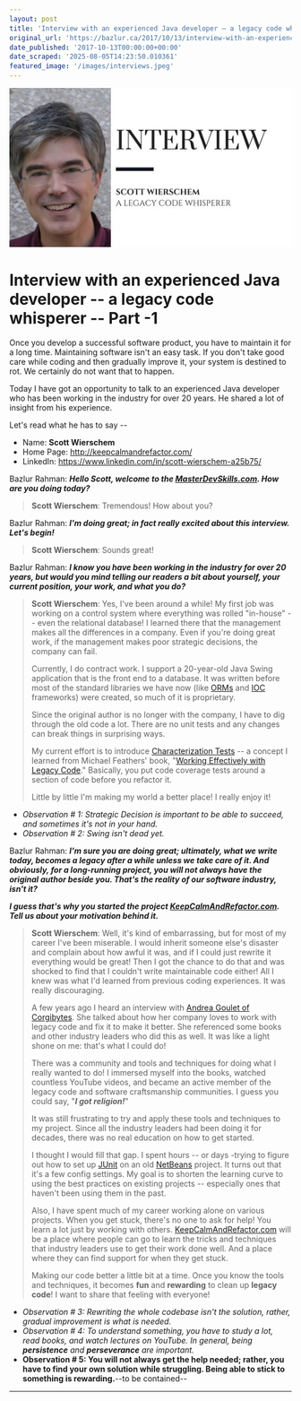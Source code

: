 ```yaml
---
layout: post
title: 'Interview with an experienced Java developer – a legacy code whisperer – Part -1'
original_url: 'https://bazlur.ca/2017/10/13/interview-with-an-experienced-java-developer-a-legacy-code-whisperer-part-1/'
date_published: '2017-10-13T00:00:00+00:00'
date_scraped: '2025-08-05T14:23:50.010361'
featured_image: '/images/interviews.jpeg'
---
```


<img src="/images/interviews.jpeg" alt="" />

Interview with an experienced Java developer -- a legacy code whisperer -- Part -1
==================================================================================

Once you develop a successful software product, you have to maintain it for a long time. Maintaining software isn't an easy task. If you don't take good care while coding and then gradually improve it, your system is destined to rot. We certainly do not want that to happen.

Today I have got an opportunity to talk to an experienced Java developer who has been working in the industry for over 20 years. He shared a lot of insight from his experience.

Let's read what he has to say --

* Name: **Scott Wierschem**
* Home Page: <http://keepcalmandrefactor.com/>
* LinkedIn: <https://www.linkedin.com/in/scott-wierschem-a25b75/>

Bazlur Rahman: ***Hello Scott, welcome to the [MasterDevSkills.com](https://masterdevskills.com/). How are you doing today?***
> **Scott Wierschem**: Tremendous! How about you?

Bazlur Rahman: ***I'm doing great; in fact really excited about this interview. Let's begin!***
> **Scott Wierschem**: Sounds great!

Bazlur Rahman: ***I know you have been working in the industry for over 20 years, but would you mind telling our readers a bit about yourself, your current position, your work, and what you do?***
> **Scott Wierschem**: Yes, I've been around a while! My first job was working on a control system where everything was rolled "in-house" -- even the relational database! I learned there that the management makes all the differences in a company. Even if you're doing great work, if the management makes poor strategic decisions, the company can fail.
>
> Currently, I do contract work. I support a 20-year-old Java Swing application that is the front end to a database. It was written before most of the standard libraries we have now (like [ORMs](https://en.wikipedia.org/wiki/Object-relational_mapping) and [IOC](https://en.wikipedia.org/wiki/Inversion_of_control) frameworks) were created, so much of it is proprietary.
>
> Since the original author is no longer with the company, I have to dig through the old code a lot. There are no unit tests and any changes can break things in surprising ways.
>
> My current effort is to introduce [Characterization Tests](https://en.wikipedia.org/wiki/Characterization_test) -- a concept I learned from Michael Feathers' book, "[Working Effectively with Legacy Code](https://www.amazon.com/Working-Effectively-Legacy-Michael-Feathers/dp/0131177052)." Basically, you put code coverage tests around a section of code before you refactor it.
>
> Little by little I'm making my world a better place! I really enjoy it!

* *Observation # 1: Strategic Decision is important to be able to succeed, and sometimes it's not in your hand.*
* *Observation # 2: Swing isn't dead yet.*

Bazlur Rahman: ***I'm sure you are doing great; ultimately, what we write today, becomes a legacy after a while unless we take care of it. And obviously, for a long-running project, you will not always have the original author beside you. That's the reality of our software industry, isn't it?***

***I guess that's why you started the project [KeepCalmAndRefactor.com](http://keepcalmandrefactor.com/). Tell us about your motivation behind it.***
> **Scott Wierschem**: Well, it's kind of embarrassing, but for most of my career I've been miserable. I would inherit someone else's disaster and complain about how awful it was, and if I could just rewrite it everything would be great! Then I got the chance to do that and was shocked to find that I couldn't write maintainable code either! All I knew was what I'd learned from previous coding experiences. It was really discouraging.
>
> A few years ago I heard an interview with [Andrea Goulet of Corgibytes](https://www.linkedin.com/in/andreamgoulet/). She talked about how her company loves to work with legacy code and fix it to make it better. She referenced some books and other industry leaders who did this as well. It was like a light shone on me: that's what I could do!
>
> There was a community and tools and techniques for doing what I really wanted to do! I immersed myself into the books, watched countless YouTube videos, and became an active member of the legacy code and software craftsmanship communities. I guess you could say, "***I got religion!***"
>
> It was still frustrating to try and apply these tools and techniques to my project. Since all the industry leaders had been doing it for decades, there was no real education on how to get started.
>
> I thought I would fill that gap. I spent hours -- or days -trying to figure out how to set up [JUnit](http://junit.org/junit5/) on an old [NetBeans](https://netbeans.org/) project. It turns out that it's a few config settings. My goal is to shorten the learning curve to using the best practices on existing projects -- especially ones that haven't been using them in the past.
>
> Also, I have spent much of my career working alone on various projects. When you get stuck, there's no one to ask for help! You learn a lot just by working with others. [KeepCalmAndRefactor.com](http://keepcalmandrefactor.com/) will be a place where people can go to learn the tricks and techniques that industry leaders use to get their work done well. And a place where they can find support for when they get stuck.
>
> Making our code better a little bit at a time. Once you know the tools and techniques, it becomes **fun** and **rewarding** to clean up **legacy code**! I want to share that feeling with everyone!

* *Observation # 3: Rewriting the whole codebase isn't the solution, rather, gradual improvement is what is needed.*
* *Observation # 4: To understand something, you have to study a lot, read books, and watch lectures on YouTube. In general, being **persistence** and **perseverance** are important.*
* **Observation # 5: You will not always get the help needed; rather, you have to find your own solution while struggling. Being able to stick to something is rewarding.**--to be contained--

*** ** * ** ***

